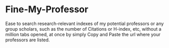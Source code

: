# Fine-My-Professor
Ease to search research-relevant indexes of my potential professors or any group scholars, such as the number of Citations or H-index, etc, without a million tabs opened, at once by simply Copy and Paste the url where your professors are listed.

